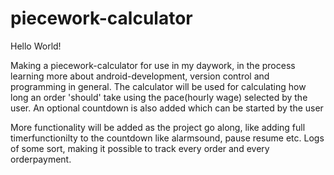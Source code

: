 # piecework-calculator

Hello World!

Making a piecework-calculator for use in my daywork, in the process learning more about android-development, version control and programming in general.
The calculator will be used for calculating how long an order 'should' take using the pace(hourly wage) selected by the user.
An optional countdown is also added which can be started by the user

More functionality will be added as the project go along, like adding full timerfunctionilty to the countdown like alarmsound, pause resume etc.
Logs of some sort, making it possible to track every order and every orderpayment.
